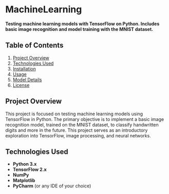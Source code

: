 # MachineLearning

**Testing machine learning models with TensorFlow on Python. Includes basic image recognition and model training with the MNIST dataset.**

## Table of Contents

1. [Project Overview](#project-overview)
2. [Technologies Used](#technologies-used)
3. [Installation](#installation)
4. [Usage](#usage)
5. [Model Details](#model-details)
6. [License](#license)

## Project Overview

This project is focused on testing machine learning models using TensorFlow in Python. The primary objective is to implement a basic image recognition model, trained on the MNIST dataset, to classify handwritten digits and more in the future. This project serves as an introductory exploration into TensorFlow, image processing, and neural networks.

## Technologies Used

- **Python 3.x**
- **TensorFlow 2.x**
- **NumPy**
- **Matplotlib**
- **PyCharm** (or any IDE of your choice)